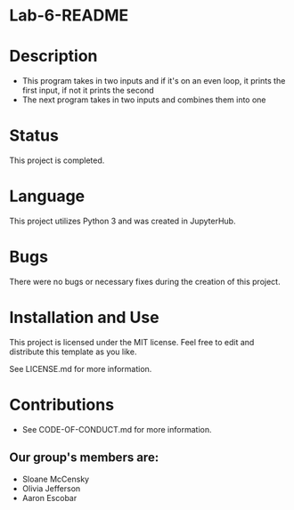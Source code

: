 # Lab-6-README

# Description

* This program takes in two inputs and if it's on an even loop, it prints the first input, if not it prints the second
* The next program takes in two inputs and combines them into one

# Status

This project is completed.

# Language

This project utilizes Python 3 and was created in JupyterHub.

# Bugs

There were no bugs or necessary fixes during the creation of this project.

# Installation and Use

This project is licensed under the MIT license. Feel free to edit and distribute this template as you like.

See LICENSE.md for more information.

# Contributions

* See CODE-OF-CONDUCT.md for more information.

## Our group's members are:

* Sloane McCensky
* Olivia Jefferson
* Aaron Escobar
